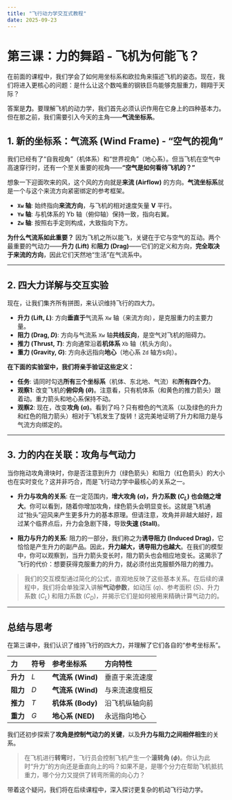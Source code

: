 ```yaml
---
title: "飞行动力学交互式教程"
date: 2025-09-23
---
```


# 第三课：力的舞蹈 - 飞机为何能飞？

在前面的课程中，我们学会了如何用坐标系和欧拉角来描述飞机的姿态。现在，我们将进入更核心的问题：是什么让这个数吨重的钢铁巨鸟能够克服重力，翱翔于天际？

答案是**力**。要理解飞机的动力学，我们首先必须认识作用在它身上的四种基本力。但在那之前，我们需要引入今天的主角——**气流坐标系**。

## 1. 新的坐标系：气流系 (Wind Frame) - “空气的视角”

我们已经有了“自我视角”（机体系）和“世界视角”（地心系）。但当飞机在空气中高速穿行时，还有一个至关重要的视角——**“空气是如何看待飞机的？”**

想象一下迎面吹来的风，这个风的方向就是**来流 (Airflow)** 的方向。**气流坐标系**就是一个与这个来流方向紧密绑定的参考框架。

*   **`Xw` 轴**: 始终指向**来流方向**，与飞机的相对速度矢量 **V** 平行。
*   **`Yw` 轴**: 与机体系的 Yb 轴（俯仰轴）保持一致，指向右翼。
*   **`Zw` 轴**: 按照右手定则构成，大致指向下方。

**为什么气流系如此重要？**
因为飞机之所以能飞，关键在于它与空气的互动。两个最重要的气动力——**升力 (Lift)** 和**阻力 (Drag)**——它们的定义和方向，**完全取决于来流的方向**，因此它们天然地“生活”在气流系中。

---

## 2. 四大力详解与交互实验

现在，让我们集齐所有拼图，来认识维持飞行的四大力。

*   **升力 (Lift, $L$)**: 方向**垂直于**气流系 `Xw` 轴（来流方向），是克服重力的主要力量。
*   **阻力 (Drag, $D$)**: 方向与气流系 `Xw` 轴**共线反向**，是空气对飞机的阻碍力。
*   **推力 (Thrust, $T$)**: 方向通常沿着**机体系** `Xb` 轴（机头方向）。
*   **重力 (Gravity, $G$)**: 方向永远指向**地心**（地心系 `Zd` 轴方s向）。

**在下面的实验室中，我们将亲手验证这些定义：**

*   **任务**: 请同时勾选**所有三个坐标系**（机体、东北地、气流）和**所有四个力**。
*   **观察1**: 改变飞机的**俯仰角 ($\theta$)**。注意看，只有机体系（和黄色的推力箭头）跟着动。重力箭头和地心系保持不动。
*   **观察2**: 现在，改变**攻角 ($\alpha$)**。看到了吗？只有橙色的气流系（以及绿色的升力和红色的阻力箭头）相对于飞机发生了旋转！这完美地证明了升力和阻力是与气流方向绑定的。

<ACViewer>
  <AxesControl :systems="['body', 'ground', 'wind']" />
  <EulerAnglesControl />
  <AirFlowControl />
  <ForcesControl />
</ACViewer>

---
## 3. 力的内在关联：攻角与气动力

当你拖动攻角滑块时，你是否注意到升力（绿色箭头）和阻力（红色箭头）的大小也在实时变化？这并非巧合，而是飞行动力学中最核心的关系之一。

*   **升力与攻角的关系**: 在一定范围内，**增大攻角 ($\alpha$)，升力系数 ($C_L$) 也会随之增大**。你可以看到，随着你增加攻角，绿色箭头会明显变长。这就是飞机通过“抬头”迎风来产生更多升力的基本原理。但请注意，攻角并非越大越好，超过某个临界点后，升力会急剧下降，导致**失速 (Stall)**。

*   **阻力与升力的关系**: 阻力的一部分，我们称之为**诱导阻力 (Induced Drag)**，它恰恰是产生升力的副产品。因此，**升力越大，诱导阻力也越大**。在我们的模型中，你可以观察到，当升力箭头变长时，阻力箭头也会相应地变长。这揭示了飞行的代价：想要获得克服重力的升力，就必须付出克服额外阻力的推力。

> 我们的交互模型通过简化的公式，直观地反映了这些基本关系。在后续的课程中，我们将会单独深入讲解**气动参数**，如动压 ($q$)、参考面积 ($S$)、升力系数 ($C_L$) 和阻力系数 ($C_D$)，并揭示它们是如何被用来精确计算气动力的。
---

## 总结与思考

在第三课中，我们认识了维持飞行的四大力，并理解了它们各自的“参考坐标系”。

| 力 | 符号 | 参考坐标系 | 方向特性 |
| :--- | :--- | :--- | :--- |
| **升力** | $L$ | **气流系 (Wind)** | 垂直于来流速度 |
| **阻力** | $D$ | **气流系 (Wind)** | 与来流速度相反 |
| **推力** | $T$ | **机体系 (Body)** | 沿飞机纵轴向前 |
| **重力** | $G$ | **地心系 (NED)** | 永远指向地心 |

我们还初步探索了**攻角是控制气动力的关键**，以及**升力与阻力之间相伴相生**的关系。

> 在飞机进行**转弯**时，飞行员会控制飞机产生一个**滚转角 ($\phi$)**。你认为此时“升力”的方向还是垂直向上的吗？如果不是，是哪个分力在帮助飞机抵抗重力，哪个分力又提供了转弯所需的向心力？

带着这个疑问，我们将在后续课程中，深入探讨更复杂的机动飞行动力学。